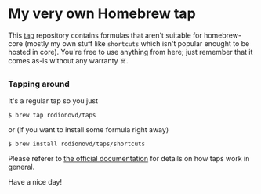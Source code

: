 # My very own Homebrew tap

This [tap](https://github.com/Homebrew/brew/blob/master/share/doc/homebrew/brew-tap.md) repository contains formulas that aren't suitable for homebrew-core (mostly my own stuff like `shortcuts` which isn't popular enought to be hosted in core). You're free to use anything from here; just remember that it comes as-is without any warranty ☠️.

### Tapping around

It's a regular tap so you just

```shell
$ brew tap rodionovd/taps
```

or (if you want to install some formula right away)

```shell
$ brew install rodionovd/taps/shortcuts
```

Please referer to [the official documentation](https://github.com/Homebrew/brew/blob/master/share/doc/homebrew/brew-tap.md) for details on how taps work in general.


Have a nice day!

